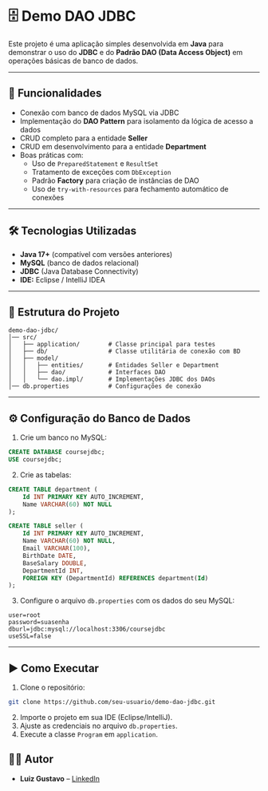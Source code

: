 # 🗄️ Demo DAO JDBC

Este projeto é uma aplicação simples desenvolvida em **Java** para demonstrar o uso do **JDBC** e do **Padrão DAO (Data Access Object)** em operações básicas de banco de dados.

---

## 🚀 Funcionalidades

- Conexão com banco de dados MySQL via JDBC
- Implementação do **DAO Pattern** para isolamento da lógica de acesso a dados
- CRUD completo para a entidade **Seller**
- CRUD em desenvolvimento para a entidade **Department**
- Boas práticas com:
  - Uso de `PreparedStatement` e `ResultSet`
  - Tratamento de exceções com `DbException`
  - Padrão **Factory** para criação de instâncias de DAO
  - Uso de `try-with-resources` para fechamento automático de conexões

---

## 🛠️ Tecnologias Utilizadas

- **Java 17+** (compatível com versões anteriores)
- **MySQL** (banco de dados relacional)
- **JDBC** (Java Database Connectivity)
- **IDE:** Eclipse / IntelliJ IDEA

---

## 📂 Estrutura do Projeto

```
demo-dao-jdbc/
│── src/
│   ├── application/        # Classe principal para testes
│   ├── db/                 # Classe utilitária de conexão com BD
│   ├── model/
│   │   ├── entities/       # Entidades Seller e Department
│   │   ├── dao/            # Interfaces DAO
│   │   └── dao.impl/       # Implementações JDBC dos DAOs
│── db.properties           # Configurações de conexão
```

---

## ⚙️ Configuração do Banco de Dados

1. Crie um banco no MySQL:
```sql
CREATE DATABASE coursejdbc;
USE coursejdbc;
```

2. Crie as tabelas:
```sql
CREATE TABLE department (
    Id INT PRIMARY KEY AUTO_INCREMENT,
    Name VARCHAR(60) NOT NULL
);

CREATE TABLE seller (
    Id INT PRIMARY KEY AUTO_INCREMENT,
    Name VARCHAR(60) NOT NULL,
    Email VARCHAR(100),
    BirthDate DATE,
    BaseSalary DOUBLE,
    DepartmentId INT,
    FOREIGN KEY (DepartmentId) REFERENCES department(Id)
);
```

3. Configure o arquivo `db.properties` com os dados do seu MySQL:
```
user=root
password=suasenha
dburl=jdbc:mysql://localhost:3306/coursejdbc
useSSL=false
```

---

## ▶️ Como Executar

1. Clone o repositório:
```bash
git clone https://github.com/seu-usuario/demo-dao-jdbc.git
```
2. Importe o projeto em sua IDE (Eclipse/IntelliJ).
3. Ajuste as credenciais no arquivo `db.properties`.
4. Execute a classe `Program` em `application`.

## 👨‍💻 Autor

- **Luiz Gustavo** – [LinkedIn](https://www.linkedin.com/in/luiz-gustavo-379517258/)
